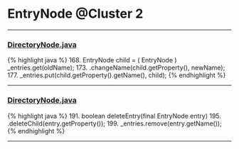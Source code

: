 # EntryNode @Cluster 2

***

### [DirectoryNode.java](https://searchcode.com/codesearch/view/15642286/)
{% highlight java %}
168. EntryNode child = ( EntryNode ) _entries.get(oldName);
173.         .changeName(child.getProperty(), newName);
177.         _entries.put(child.getProperty().getName(), child);
{% endhighlight %}

***

### [DirectoryNode.java](https://searchcode.com/codesearch/view/15642286/)
{% highlight java %}
191. boolean deleteEntry(final EntryNode entry)
195.             .deleteChild(entry.getProperty());
199.         _entries.remove(entry.getName());
{% endhighlight %}

***


